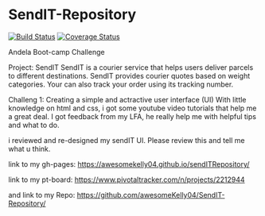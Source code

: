 # SendIT-Repository
[![Build Status](https://travis-ci.com/awesomeKelly04/SendIT-Repository.svg?branch=Development)](https://travis-ci.com/awesomeKelly04/SendIT-Repository) [![Coverage Status](https://coveralls.io/repos/github/awesomeKelly04/SendIT-Repository/badge.svg)](https://coveralls.io/github/awesomeKelly04/SendIT-Repository)

Andela Boot-camp Challenge

Project: SendIT
SendIT is a courier service that helps users deliver parcels to different destinations.  SendIT provides courier quotes based on weight categories. Your can also track your order using its tracking number.
					

Challeng 1: Creating a simple and actractive user interface (UI)
With little knowledge on html and css, i got some youtube video tutorials that help me a great deal. I got feedback from my LFA, he really help me with helpful tips and what to do. 

i reviewed and re-designed my sendIT UI. Please review this and tell me what u think.

link to my gh-pages: https://awesomekelly04.github.io/sendITRepository/

link to my pt-board: https://www.pivotaltracker.com/n/projects/2212944

and link to my Repo: https://github.com/awesomeKelly04/SendIT-Repository/

